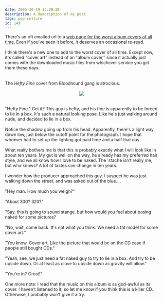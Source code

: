 ```yaml
---
date: 2005-10-19 13:20:38
description: A description of my post.
tags: pop-culture
id: 149
---
```

<div>There's an oft emailed url to a <a href="http://porktornado.diaryland.com/albumcover.html" target="_blank">web page for the worst album covers of all time</a>.  Even if you've seen it before, it deserves an occasional re-read.<br />
<br />
I think there's a new one to add to the worst cover of all time.  Except now, it's called "cover art" instead of an "album cover," since it actually just comes with the downloaded music files from whichever service you get them these days.<br />

<!--more--><br /><br />The <i>Hefty Fine</i> cover from Bloodhound gang is atrocious.<br />
<br />
</div><div><center><img src="/img/bloodhoundgang.jpg"/></center></div><br />
<br />
<div>"Hefty Fine."  Get it?  This guy is hefty, and his fine is apparently to be forced to lie in a box.  It's such a natural looking pose.  Like he's just walking around nude, and decided to lie in a box.<br />
<br />
Notice the shadow going up from his head.  Apparently, there's a light way down low, just below the cutoff point for the photograph.  I hope that whoever had to set up the lighting got paid time and a half that day.<br />
<br />
What really bothers me is that this is probably exactly what I will look like in about ten years.  My gut is well on the way, he already has my preferred hair style, and we all know how I love to be naked.  The 'stache isn't really me, but who knows?  A lot of tastes can change in ten years.<br />
<br />
I wonder how the producer approached this guy.  I suspect he was just walking down the street, and was asked out of the blue....<br />
<br />
"Hey man.  How much you weigh?"<br />
<br />
"About 300?  320?"<br />
<br />
"Say, this is going to sound stange, but how would you feel about posing naked for some pictures?<br />
<br />
"No, wait, come back.  It's not what you think.  We need a fat model for some cover art."<br />
<br />
"You know.  Cover art.  Like the picture that would be on the CD case if people still bought CDs."<br />
<br />
"Yeah, see, we just need a fat naked guy to try to lie in a box.  And try to be upside down.  Or at least as close to upside down as gravity will allow."<br />
<br />
"You're in?  Great!"<br />
<br />
One more note:  I read that the music on this album is as god-awful as its cover.  I haven't listened to it, so let me know if you think this is a killer CD.  Otherwise, I probably won't give it a try.<br />
</div>
